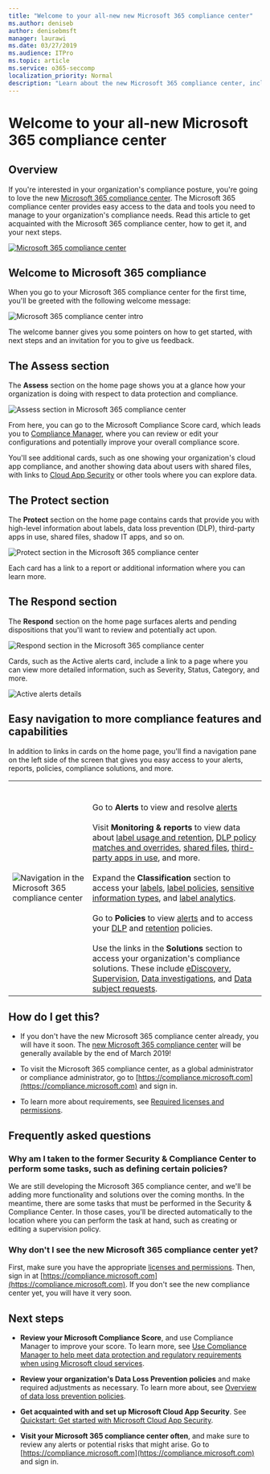 ```yaml
---
title: "Welcome to your all-new new Microsoft 365 compliance center"
ms.author: deniseb
author: denisebmsft
manager: laurawi
ms.date: 03/27/2019
ms.audience: ITPro
ms.topic: article
ms.service: o365-seccomp
localization_priority: Normal
description: "Learn about the new Microsoft 365 compliance center, including what it contains, how to get it, and your next steps."
---
```


# Welcome to your all-new Microsoft 365 compliance center

## Overview

If you're interested in your organization's compliance posture, you're going to love the new [Microsoft 365 compliance center](https://compliance.microsoft.com). The Microsoft 365 compliance center provides easy access to the data and tools you need to manage to your organization's compliance needs. Read this article to get acquainted with the Microsoft 365 compliance center, how to get it, and your next steps.

[![Microsoft 365 compliance center](media/m365-compliance-center.png)](https://compliance.microsoft.com)

## Welcome to Microsoft 365 compliance

When you go to your Microsoft 365 compliance center for the first time, you'll be greeted with the following welcome message:

![Microsoft 365 compliance center intro](media/m365-compliancecenter-welcomesteps.png)

The welcome banner gives you some pointers on how to get started, with next steps and an invitation for you to give us feedback.

## The Assess section

The **Assess** section on the home page shows you at a glance how your organization is doing with respect to data protection and compliance.

![Assess section in Microsoft 365 compliance center](media/m365-compliance-center-assess.png)

From here, you can go to the Microsoft Compliance Score card, which leads you to [Compliance Manager](meet-data-protection-and-regulatory-reqs-using-microsoft-cloud.md), where you can review or edit your configurations and potentially improve your overall compliance score.

You'll see additional cards, such as one showing your organization's cloud app compliance, and another showing data about users with shared files, with links to [Cloud App Security](https://docs.microsoft.com/cloud-app-security/) or other tools where you can explore data.

## The Protect section

The **Protect** section on the home page contains cards that provide you with high-level information about labels, data loss prevention (DLP), third-party apps in use, shared files, shadow IT apps, and so on. 

![Protect section in the Microsoft 365 compliance center](media/m365-compliance-center-protect.png)

Each card has a link to a report or additional information where you can learn more.

## The Respond section

The **Respond** section on the home page surfaces alerts and pending dispositions that you'll want to review and potentially act upon.

![Respond section in the Microsoft 365 compliance center](media/m365-compliance-center-respond.png)

Cards, such as the Active alerts card, include a link to a page where you can view more detailed information, such as Severity, Status, Category, and more.

![Active alerts details](media/m365-compliance-center-alerts-details.png) 

## Easy navigation to more compliance features and capabilities

In addition to links in cards on the home page, you'll find a navigation pane on the left side of the screen that gives you easy access to your alerts, reports, policies, compliance solutions, and more. 

|  |  |
|---------|---------|
|![Navigation in the Microsoft 365 compliance center](media/m365-compliance-center-leftnav.png)  |<br/><br/> Go to **Alerts** to view and resolve [alerts](alerts.md)<br/><br/>Visit **Monitoring & reports** to view data about [label usage and retention](sensitivity-labels.md), [DLP policy matches and overrides](view-the-dlp-reports.md), [shared files](https://docs.microsoft.com/cloud-app-security/file-filters), [third-party apps in use](https://docs.microsoft.com/cloud-app-security/discovered-apps), and more.<br/><br/>Expand the **Classification** section to access your [labels](labels.md), [label policies](sensitivity-labels.md#what-label-policies-can-do), [sensitive information types](what-the-sensitive-information-types-look-for.md), and [label analytics](view-label-activity-for-documents.md).<br/><br/>Go to **Policies** to view [alerts](alerts.md) and to access your [DLP](data-loss-prevention-policies.md) and [retention](retention-policies.md) policies.<br/><br/> Use the links in the **Solutions** section to access your organization's compliance solutions. These include [eDiscovery](ediscovery.md), [Supervision](supervision-policies.md), [Data investigations](compliance20/data-investigations-release-notes.md), and [Data subject requests](manage-gdpr-data-subject-requests-with-the-dsr-case-tool.md).        |


## How do I get this?

- If you don't have the new Microsoft 365 compliance center already, you will have it soon. The [new Microsoft 365 compliance center](microsoft-security-and-compliance.md#microsoft-365-compliance-center) will be generally available by the end of March 2019!

- To visit the Microsoft 365 compliance center, as a global administrator or compliance administrator, go to [https://compliance.microsoft.com](https://compliance.microsoft.com) and sign in. 

- To learn more about requirements, see [Required licenses and permissions](microsoft-security-and-compliance.md#required-licenses-and-permissions).

## Frequently asked questions

### Why am I taken to the former Security & Compliance Center to perform some tasks, such as defining certain policies?

We are still developing the Microsoft 365 compliance center, and we'll be adding more functionality and solutions over the coming months. In the meantime, there are some tasks that must be performed in the Security & Compliance Center. In those cases, you'll be directed automatically to the location where you can perform the task at hand, such as creating or editing a supervision policy.

### Why don't I see the new Microsoft 365 compliance center yet?

First, make sure you have the appropriate [licenses and permissions](microsoft-security-and-compliance.md#required-licenses-and-permissions). Then, sign in at [https://compliance.microsoft.com](https://compliance.microsoft.com). If you don't see the new compliance center yet, you will have it very soon.

## Next steps

- **Review your Microsoft Compliance Score**, and use Compliance Manager to improve your score. To learn more, see [Use Compliance Manager to help meet data protection and regulatory requirements when using Microsoft cloud services](meet-data-protection-and-regulatory-reqs-using-microsoft-cloud.md).

- **Review your organization's Data Loss Prevention policies** and make required adjustments as necessary. To learn more about, see [Overview of data loss prevention policies](data-loss-prevention-policies.md). 

- **Get acquainted with and set up Microsoft Cloud App Security**. See [Quickstart: Get started with Microsoft Cloud App Security](https://docs.microsoft.com/cloud-app-security/getting-started-with-cloud-app-security).  

- **Visit your Microsoft 365 compliance center often**, and make sure to review any alerts or potential risks that might arise. Go to [https://compliance.microsoft.com](https://compliance.microsoft.com) and sign in.